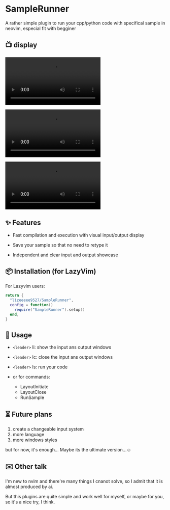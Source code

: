 # SampleRunner

A rather simple plugin to run your cpp/python code with specifical sample in neovim, especial fit with begginer

## 📺 display
![Cpp](https://github.com/lizeeeee9527/SampleRunner.nvim/blob/main/Display/Cpp.mkv)

![Python](https://github.com/lizeeeee9527/SampleRunner.nvim/blob/main/Display/Python.mkv)

![Close](https://github.com/lizeeeee9527/SampleRunner.nvim/blob/main/Display/Close.mkv)

## ✨ Features

- Fast compilation and execution with visual input/output display

- Save your sample so that no need to retype  it

- Independent  and clear input and output showcase

## 📦 Installation (for LazyVim)

For Lazyvim users:
```lua
return {
  "lizeeeee9527/SampleRunner",
  config = function()
    require("SampleRunner").setup()
  end,
}
```

## 🚀 Usage

- `<leader>` li: show the input ans output windows
- `<leader>` lc: close the input ans output windows
- `<leader>` ls: run your code

- or for commands:
  - LayoutInitiate
  - LayoutClose
  - RunSample

## ⏳ Future plans

1. create a changeable input system
2. more language
3. more windows styles

but for now, it's enough... Maybe its the ultimate version...☺️

## ✉️ Other talk

I'm new to nvim and there're many things I cnanot solve, so I admit that it is almost produced by ai.

But this plugins are quite simple and work well for myself, or maybe for you, so it's a nice try, I think.



